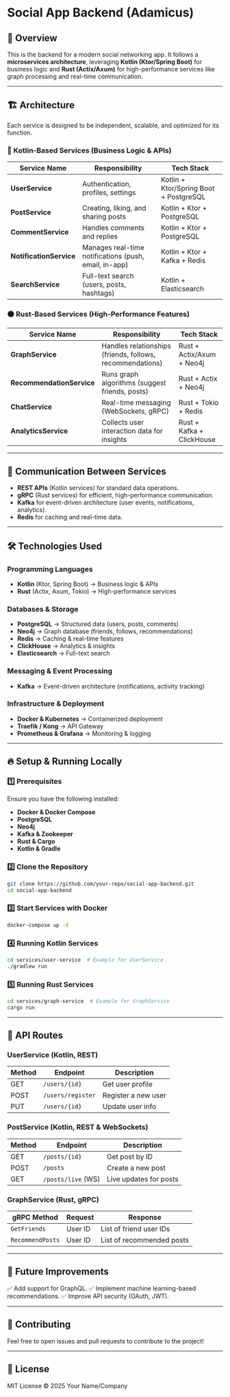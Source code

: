 # Social App Backend (Adamicus)

## 📌 Overview
This is the backend for a modern social networking app. It follows a **microservices architecture**, leveraging **Kotlin (Ktor/Spring Boot)** for business logic and **Rust (Actix/Axum)** for high-performance services like graph processing and real-time communication.

---

## 🏗️ Architecture
Each service is designed to be independent, scalable, and optimized for its function.

### **🔹 Kotlin-Based Services** (Business Logic & APIs)
| Service Name       | Responsibility                                      | Tech Stack                        |
|-------------------|-------------------------------------------------|--------------------------------|
| **UserService**     | Authentication, profiles, settings              | Kotlin + Ktor/Spring Boot + PostgreSQL |
| **PostService**     | Creating, liking, and sharing posts              | Kotlin + Ktor + PostgreSQL      |
| **CommentService**  | Handles comments and replies                     | Kotlin + Ktor + PostgreSQL      |
| **NotificationService** | Manages real-time notifications (push, email, in-app) | Kotlin + Ktor + Kafka + Redis  |
| **SearchService**   | Full-text search (users, posts, hashtags)        | Kotlin + Elasticsearch         |

### **🟠 Rust-Based Services** (High-Performance Features)
| Service Name          | Responsibility                                       | Tech Stack                     |
|----------------------|------------------------------------------------|-----------------------------|
| **GraphService**       | Handles relationships (friends, follows, recommendations) | Rust + Actix/Axum + Neo4j     |
| **RecommendationService** | Runs graph algorithms (suggest friends, posts)   | Rust + Actix + Neo4j          |
| **ChatService**        | Real-time messaging (WebSockets, gRPC)             | Rust + Tokio + Redis          |
| **AnalyticsService**   | Collects user interaction data for insights        | Rust + Kafka + ClickHouse     |

---

## 📡 Communication Between Services

- **REST APIs** (Kotlin services) for standard data operations.
- **gRPC** (Rust services) for efficient, high-performance communication.
- **Kafka** for event-driven architecture (user events, notifications, analytics).
- **Redis** for caching and real-time data.

---

## 🛠️ Technologies Used

### **Programming Languages**
- **Kotlin** (Ktor, Spring Boot) → Business logic & APIs
- **Rust** (Actix, Axum, Tokio) → High-performance services

### **Databases & Storage**
- **PostgreSQL** → Structured data (users, posts, comments)
- **Neo4j** → Graph database (friends, follows, recommendations)
- **Redis** → Caching & real-time features
- **ClickHouse** → Analytics & insights
- **Elasticsearch** → Full-text search

### **Messaging & Event Processing**
- **Kafka** → Event-driven architecture (notifications, activity tracking)

### **Infrastructure & Deployment**
- **Docker & Kubernetes** → Containerized deployment
- **Traefik / Kong** → API Gateway
- **Prometheus & Grafana** → Monitoring & logging

---

## 🔥 Setup & Running Locally

### **1️⃣ Prerequisites**
Ensure you have the following installed:
- **Docker & Docker Compose**
- **PostgreSQL**
- **Neo4j**
- **Kafka & Zookeeper**
- **Rust & Cargo**
- **Kotlin & Gradle**

### **2️⃣ Clone the Repository**
```bash
git clone https://github.com/your-repo/social-app-backend.git
cd social-app-backend
```

### **3️⃣ Start Services with Docker**
```bash
docker-compose up -d
```

### **4️⃣ Running Kotlin Services**
```bash
cd services/user-service  # Example for UserService
./gradlew run
```

### **5️⃣ Running Rust Services**
```bash
cd services/graph-service  # Example for GraphService
cargo run
```

---

## 🚀 API Routes

### **UserService** (Kotlin, REST)
| Method | Endpoint              | Description              |
|--------|----------------------|--------------------------|
| GET    | `/users/{id}`         | Get user profile        |
| POST   | `/users/register`     | Register a new user     |
| PUT    | `/users/{id}`         | Update user info        |

### **PostService** (Kotlin, REST & WebSockets)
| Method | Endpoint              | Description                 |
|--------|----------------------|-----------------------------|
| GET    | `/posts/{id}`         | Get post by ID             |
| POST   | `/posts`              | Create a new post          |
| GET    | `/posts/live` (WS)    | Live updates for posts     |

### **GraphService** (Rust, gRPC)
| gRPC Method | Request         | Response                   |
|------------|----------------|---------------------------|
| `GetFriends` | User ID        | List of friend user IDs   |
| `RecommendPosts` | User ID    | List of recommended posts |

---

## 🔄 Future Improvements
✅ Add support for GraphQL.
✅ Implement machine learning-based recommendations.
✅ Improve API security (OAuth, JWT).

---

## 🤝 Contributing
Feel free to open issues and pull requests to contribute to the project!

---

## 📄 License
MIT License © 2025 Your Name/Company

